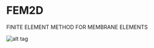 # FEM2D
FINITE ELEMENT METHOD FOR MEMBRANE ELEMENTS


![alt tag](https://user-images.githubusercontent.com/16364170/30773505-fd5247ae-a071-11e7-8543-3a70aedbbb3a.png)
